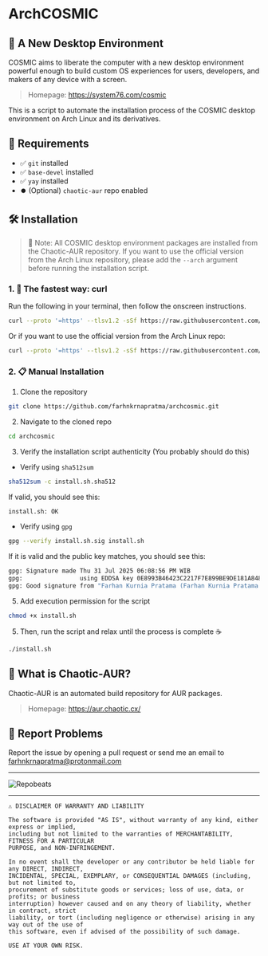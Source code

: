 # ArchCOSMIC

## 🔮 A New Desktop Environment

COSMIC aims to liberate the computer with a new desktop environment powerful enough to build custom OS experiences for users, developers, and makers of any device with a screen.

> Homepage: https://system76.com/cosmic

This is a script to automate the installation process of the COSMIC desktop
environment on Arch Linux and its derivatives.

## 📍 Requirements

- ✅ `git` installed
- ✅ `base-devel` installed
- ✅ `yay` installed
- ⏺️ (Optional) `chaotic-aur` repo enabled

## 🛠️ Installation

> 📖 Note: All COSMIC desktop environment packages are installed from the Chaotic-AUR
repository. If you want to use the official version from the Arch Linux
repository, please add the `--arch` argument before running the installation
script.

### 1. 🚀 The fastest way: curl

Run the following in your terminal, then follow the onscreen instructions.

```bash
curl --proto '=https' --tlsv1.2 -sSf https://raw.githubusercontent.com/farhnkrnapratma/archcosmic/main/install.sh | sh
```

Or if you want to use the official version from the Arch Linux repo:

```bash
curl --proto '=https' --tlsv1.2 -sSf https://raw.githubusercontent.com/farhnkrnapratma/archcosmic/main/install.sh | sh -s -- --arch
```

### 2. 📋 Manual Installation

1. Clone the repository

```bash
git clone https://github.com/farhnkrnapratma/archcosmic.git
```

2. Navigate to the cloned repo

```bash
cd archcosmic
```

3. Verify the installation script authenticity (You probably should do this)

- Verify using `sha512sum`

```bash
sha512sum -c install.sh.sha512
```

If valid, you should see this:

```bash
install.sh: OK
```

- Verify using `gpg`

```bash
gpg --verify install.sh.sig install.sh
```

If it is valid and the public key matches, you should see this:

```bash
gpg: Signature made Thu 31 Jul 2025 06:08:56 PM WIB
gpg:                using EDDSA key 0E8993B46423C2217F7E899BE9DE181A84887F4F
gpg: Good signature from "Farhan Kurnia Pratama (Farhan Kurnia Pratama PGP Key) <farhnkrnapratma@protonmail.com>" [ultimate]
```

5. Add execution permission for the script

```bash
chmod +x install.sh
```

5. Then, run the script and relax until the process is complete ☕

```bash
./install.sh
```

## 🤔 What is Chaotic-AUR?

Chaotic-AUR is an automated build repository for AUR packages.

> Homepage: https://aur.chaotic.cx/

## 🐞 Report Problems

Report the issue by opening a pull request or send me an email to [farhnkrnapratma@protonmail.com](farhnkrnapratma@protonmail.com)

---

![Repobeats](https://repobeats.axiom.co/api/embed/f772fcdd852d0f86d2586dc3d470bca6704a3960.svg "Repobeats analytics image")

---

```
⚠️ DISCLAIMER OF WARRANTY AND LIABILITY

The software is provided "AS IS", without warranty of any kind, either express or implied,
including but not limited to the warranties of MERCHANTABILITY, FITNESS FOR A PARTICULAR
PURPOSE, and NON-INFRINGEMENT.

In no event shall the developer or any contributor be held liable for any DIRECT, INDIRECT,
INCIDENTAL, SPECIAL, EXEMPLARY, or CONSEQUENTIAL DAMAGES (including, but not limited to,
procurement of substitute goods or services; loss of use, data, or profits; or business
interruption) however caused and on any theory of liability, whether in contract, strict
liability, or tort (including negligence or otherwise) arising in any way out of the use of
this software, even if advised of the possibility of such damage.

USE AT YOUR OWN RISK.
```
